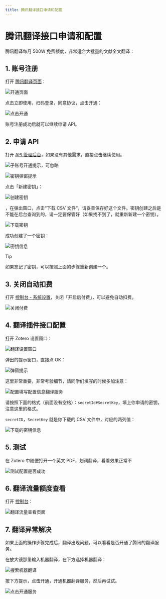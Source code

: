 ```yaml
---
title: 腾讯翻译接口申请和配置
---
```


# 腾讯翻译接口申请和配置

腾讯翻译每月 500W 免费额度，非常适合大批量的文献全文翻译：

## 1. 账号注册

打开 [腾讯翻译页面](https://cloud.tencent.com/product/tmt)：

![开通页面](../../../assets/images/zotero-plugin-translate/tencent-2.png)

点击立即使用，扫码登录，同意协议，点击开通：

![点击开通](../../../assets/images/zotero-plugin-translate/tencent-4.png)

账号注册成功后就可以继续申请 API。

## 2. 申请 API

打开 [API 管理后台](https://console.cloud.tencent.com/cam/capi)，如果没有其他需求，直接点击继续使用。

![子账号开通提示，可忽略](../../../assets/images/zotero-plugin-translate/tencent-5.png)

![密钥弹窗提示](../../../assets/images/zotero-plugin-translate/tencent-6.png)

点击「新建密钥」：

![创建密钥](../../../assets/images/zotero-plugin-translate/tencent-7.png)

，在弹出窗口，点击“下载 CSV 文件“，请妥善保存好这个文件。密钥创建之后是不能在后台查询到的，请一定要保管好（如果找不到了，就重新新建一个密钥）。

![下载密钥](../../../assets/images/zotero-plugin-translate/tencent-8.png)

成功创建了一个密钥：

![密钥信息](../../../assets/images/zotero-plugin-translate/tencent-9.png)

> [!TIP]
> 如果忘记了密钥，可以按照上面的步骤重新创建一个。

## 3. 关闭自动扣费

打开 [控制台 - 系统设置](https://console.cloud.tencent.com/tmt)，关闭「开启后付费」，可以避免自动扣费。

![关闭付费](../../../assets/images/zotero-plugin-translate/tencent-10.png)

## 4. 翻译插件接口配置

打开 Zotero 设置窗口：

![翻译设置窗口](../../../assets/images/zotero-plugin-translate/tencent-11.png)

弹出的提示窗口，直接点 OK：

![弹窗提示](../../../assets/images/zotero-plugin-translate/tencent-12.png)

这里非常重要，非常考验细节，请同学们填写的时候多加注意：

![配置填写配置信息翻译服务](../../../assets/images/zotero-plugin-translate/tencent-13.png)

请按照下面的格式（前面没有空格）：`secretId#SecretKey`，填上你申请的密钥，注意这里的格式。

`secretID`，`SecretKey` 就是你下载的 CSV 文件中，对应的两列值：

![下载的密钥信息](../../../assets/images/zotero-plugin-translate/tencent-14.png)

## 5. 测试

在 Zotero 中随便打开一个英文 PDF，划词翻译，看看效果正常不

![测试配置是否成功](../../../assets/images/zotero-plugin-translate/tencent-15.png)

## 6. 翻译流量额度查看

打开 [控制台](https://console.cloud.tencent.com/tmt)：

![翻译流量查看页面](../../../assets/images/zotero-plugin-translate/tencent-16.png)

## 7. 翻译异常解决

如果上面的操作步骤完成后，翻译出现问题，可以看看是否开通了腾讯的翻译服务。

在放大镜那里输入机器翻译，在下方选择机器翻译：

![搜索机器翻译](../../../assets/images/zotero-plugin-translate/tencent-17.png)

按下方提示，点击开通，开通机器翻译服务，然后再试试。

![点击开通服务](../../../assets/images/zotero-plugin-translate/tencent-18.png)
